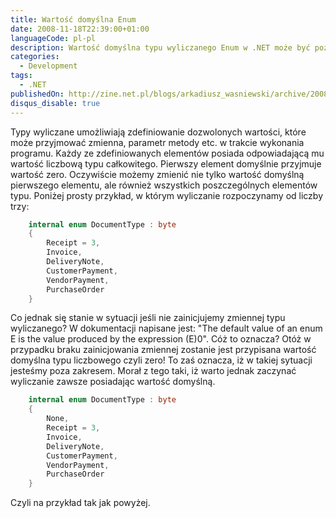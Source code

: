 ```yaml
---
title: Wartość domyślna Enum
date: 2008-11-18T22:39:00+01:00
languageCode: pl-pl
description: Wartość domyślna typu wyliczanego Enum w .NET może być poza zakresem
categories:
  - Development
tags:
  - .NET
publishedOn: http://zine.net.pl/blogs/arkadiusz_wasniewski/archive/2008/11/18/warto-domy-lna-enum.aspx
disqus_disable: true
---
```


Typy wyliczane umożliwiają zdefiniowanie dozwolonych wartości, które może przyjmować zmienna, parametr metody etc. w trakcie wykonania programu. Każdy ze zdefiniowanych elementów posiada odpowiadającą mu wartość liczbową typu całkowitego. Pierwszy element domyślnie przyjmuje wartość zero. Oczywiście możemy zmienić nie tylko wartość domyślną pierwszego elementu, ale również wszystkich poszczególnych elementów typu. Poniżej prosty przykład, w którym wyliczanie rozpoczynamy od liczby trzy:

```csharp
    internal enum DocumentType : byte
    {
        Receipt = 3,
        Invoice,
        DeliveryNote,
        CustomerPayment,
        VendorPayment,
        PurchaseOrder
    }
```

Co jednak się stanie w sytuacji jeśli nie zainicjujemy zmiennej typu wyliczanego? W dokumentacji napisane jest: "The default value of an enum E is the value produced by the expression (E)0". Cóż to oznacza? Otóż w przypadku braku zainicjowania zmiennej zostanie jest przypisana wartość domyślna typu liczbowego czyli zero! To zaś oznacza, iż w takiej sytuacji jesteśmy poza zakresem. Morał z tego taki, iż warto jednak zaczynać wyliczanie zawsze posiadając wartość domyślną.

```csharp
    internal enum DocumentType : byte
    {
        None,
        Receipt = 3,
        Invoice,
        DeliveryNote,
        CustomerPayment,
        VendorPayment,
        PurchaseOrder
    }
```

Czyli na przykład tak jak powyżej.